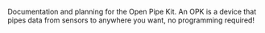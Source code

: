 Documentation and planning for the Open Pipe Kit. An OPK is a device that pipes data from sensors to anywhere you want, no programming required!
